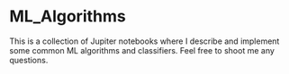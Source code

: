 # ML_Algorithms
This is a collection of Jupiter notebooks where I describe and implement some common ML algorithms and classifiers. Feel free to shoot me any questions. 
